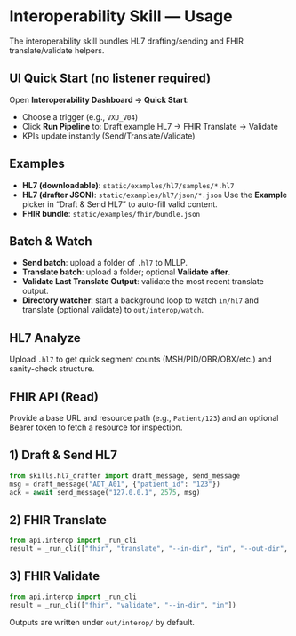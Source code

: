 # Interoperability Skill — Usage

The interoperability skill bundles HL7 drafting/sending and FHIR translate/validate helpers.

## UI Quick Start (no listener required)
Open **Interoperability Dashboard → Quick Start**:
- Choose a trigger (e.g., `VXU_V04`)
- Click **Run Pipeline** to: Draft example HL7 → FHIR Translate → Validate
- KPIs update instantly (Send/Translate/Validate)

## Examples
- **HL7 (downloadable)**: `static/examples/hl7/samples/*.hl7`
- **HL7 (drafter JSON)**: `static/examples/hl7/json/*.json`
  Use the **Example** picker in “Draft & Send HL7” to auto-fill valid content.
- **FHIR bundle**: `static/examples/fhir/bundle.json`
 
## Batch & Watch
- **Send batch**: upload a folder of `.hl7` to MLLP.
- **Translate batch**: upload a folder; optional **Validate after**.
- **Validate Last Translate Output**: validate the most recent translate output.
- **Directory watcher**: start a background loop to watch `in/hl7` and translate (optional validate) to `out/interop/watch`.

## HL7 Analyze
Upload `.hl7` to get quick segment counts (MSH/PID/OBR/OBX/etc.) and sanity-check structure.

## FHIR API (Read)
Provide a base URL and resource path (e.g., `Patient/123`) and an optional Bearer token to fetch a resource for inspection.

## 1) Draft & Send HL7
```python
from skills.hl7_drafter import draft_message, send_message
msg = draft_message("ADT_A01", {"patient_id": "123"})
ack = await send_message("127.0.0.1", 2575, msg)
```

## 2) FHIR Translate
```python
from api.interop import _run_cli
result = _run_cli(["fhir", "translate", "--in-dir", "in", "--out-dir", "out"])
```

## 3) FHIR Validate
```python
from api.interop import _run_cli
result = _run_cli(["fhir", "validate", "--in-dir", "in"])
```

Outputs are written under `out/interop/` by default.

